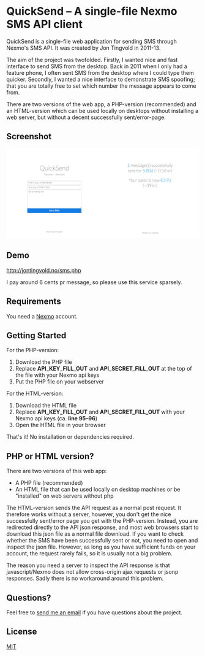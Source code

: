 QuickSend – A single-file Nexmo SMS API client
===========

QuickSend is a single-file web application for sending SMS through Nexmo's SMS API. It was created by Jon Tingvold in 2011-13.

The aim of the project was twofolded. Firstly, I wanted nice and fast interface to send SMS from the desktop. Back in 2011 when I only had a feature phone, I often sent SMS from the desktop where I could type them quicker. Secondly, I wanted a nice interface to demonstrate SMS spoofing; that you are totally free to set which number the message appears to come from.

There are two versions of the web app, a PHP-version (recommended) and an HTML-version which can be used locally on desktops without installing a web server, but without a decent successfully sent/error-page. 

## Screenshot

![screenshot](screenshot.png)

## Demo

http://jontingvold.no/sms.php

I pay around 6 cents pr message, so please use this service sparsely.

Requirements
------------

You need a [Nexmo](https://www.nexmo.com) account.

Getting Started
---------------

For the PHP-version: 

1. Download the PHP file
2. Replace **API_KEY_FILL_OUT** and **API_SECRET_FILL_OUT** at the top of the file with your Nexmo api keys
3. Put the PHP file on your webserver

For the HTML-version: 

1. Download the HTML file
2. Replace **API_KEY_FILL_OUT** and **API_SECRET_FILL_OUT** with your Nexmo api keys (ca. **line 95–96**)
3. Open the HTML file in your browser

That's it! No installation or dependencies required.

## PHP or HTML version?

There are two versions of this web app:

- A PHP file (recommended)
- An HTML file that can be used locally on desktop machines or be "installed" on web servers without php

The HTML-version sends the API request as a normal post request. It therefore works without a server, however, you don't get the nice successfully sent/error  page you get with the PHP-version. Instead, you are redirected directly to the API json response, and most web browsers start to download this json file as a normal file download. If you want to check whether the SMS have been successfully sent or not, you need to open and inspect the json file. However, as long as you have sufficient funds on your account, the request rarely fails, so it is usually not a big problem.

The reason you need a server to inspect the API response is that javascript/Nexmo does not allow cross-origin ajax requests or jsonp responses. Sadly there is no workaround around this problem.

Questions?
----------

Feel free to [send me an email](http://www.jontingvold.no/) if you have questions about the project.

License
-------
[MIT](LICENSE)

